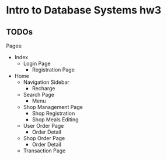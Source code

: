 # Intro to Database Systems hw3
## TODOs

Pages:
* Index
  * Login Page
    * Registration Page
* Home 
    * Navigation Sidebar 
        * Recharge
    * Search Page 
        * Menu
    * Shop Management Page
        * Shop Registration
        * Shop Meals Editing
    * User Order Page
        * Order Detail
    * Shop Order Page
        * Order Detail
    * Transaction Page
